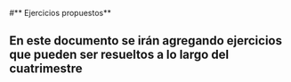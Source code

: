 #** Ejercicios propuestos**

## En este documento se irán agregando ejercicios que pueden ser resueltos a lo largo del cuatrimestre

